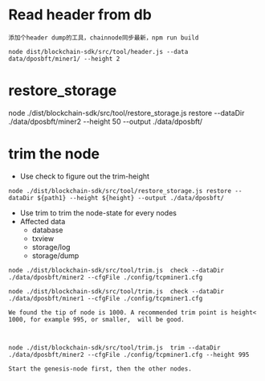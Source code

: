 
# Read header from db
```
添加个header dump的工具，chainnode同步最新，npm run build

node dist/blockchain-sdk/src/tool/header.js --data data/dposbft/miner1/ --height 2

```
#  restore_storage

node ./dist/blockchain-sdk/src/tool/restore_storage.js  restore --dataDir ./data/dposbft/miner2 --height 50 --output ./data/dposbft/

# trim the node
* Use check to figure out the trim-height

```
node ./dist/blockchain-sdk/src/tool/restore_storage.js restore --dataDir ${path1} --height ${height} --output ./data/dposbft/
```

* Use trim to trim the node-state for every nodes
* Affected data
    - database
    - txview
    - storage/log
    - storage/dump


```
node ./dist/blockchain-sdk/src/tool/trim.js  check --dataDir ./data/dposbft/miner2 --cfgFile ./config/tcpminer1.cfg

node ./dist/blockchain-sdk/src/tool/trim.js  check --dataDir ./data/dposbft/miner1 --cfgFile ./config/tcpminer1.cfg

We found the tip of node is 1000. A recommended trim point is height< 1000, for example 995, or smaller,  will be good.



node ./dist/blockchain-sdk/src/tool/trim.js  trim --dataDir ./data/dposbft/miner2 --cfgFile ./config/tcpminer1.cfg --height 995

Start the genesis-node first, then the other nodes.


```